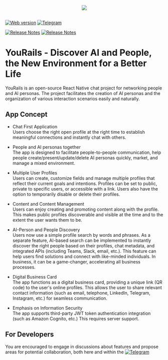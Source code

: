 <div align="center" ">
  <img src="https://yourails.com/images/promo01/logo-2023-06-18-2.jpeg" />
</div>
<br />

[![Web version](https://img.shields.io/badge/web_version-orange)](https://web.yourails.com)
[![Telegram](https://img.shields.io/badge/telegram-3390ec)](https://web.telegram.org/k/#@rome_sfba)

[![Release Notes](https://img.shields.io/github/release/ybeaz/web-yourails-com)](https://github.com/ybeaz/web-yourails-com)
[![Release Notes](https://img.shields.io/badge/release_notes-blue)](https://github.com/ybeaz/yourails-sep-web-native/releases/latest)

# YouRails - Discover AI and People, the New Environment for a Better Life

YouRails is an open-source React Native chat project for networking people and AI personas. The project facilitates the creation of AI personas and the organization of various interaction scenarios easily and naturally.

## App Concept

- Chat First Application<br />
  Users choose the right open profile at the right time to establish meaningful connections and instantly chat with others.

- People and AI personas together<br />
  The app is designed to facilitate people-to-people communication, help people create/present/update/delete AI personas quickly, market, and manage a mixed environment.

- Multiple User Profiles<br />
  Users can create, customize fields and manage multiple profiles that reflect their current goals and intentions. Profiles can be set to public, private to specific users, or accessible with a link. Users also have the option to temporarily disable or delete their profiles.

- Content and Content Management<br />
  Users can enjoy creating and promoting content along with the profile. This makes public profiles discoverable and visible at the time and to the extent the user wants them to be.

- AI-Person and People Discovery<br />
  Users now use a simple profile search by words and phrases. As a separate feature, AI-based search can be implemented to instantly discover the right people based on their profiles, chat metadata, and integrated APIs (including Teams, Slack, email, etc.). This feature can help users find solutions and connect with like-minded individuals. In business, it can be a game-changer, accelerating all business processes.

- Digital Business Card<br />
  The app functions as a digital business card, providing a unique link (QR code) to the user's online profiles. This allows the user to share relevant contact information (such as email, telephone, LinkedIn, Telegram, Instagram, etc.) for seamless communication.

- Emphasis on Information Security<br />
  The app supports third-party JWT token authentication integration (such as Amazon Cognito, etc.) This requires server support.

## For Developers

You are encouraged to engage in discussions about features and propose areas for potential collaboration, both here and within the [![Telegram](https://img.shields.io/badge/Telegram-3390ec)](https://web.telegram.org/k/#@rome_sfba)
